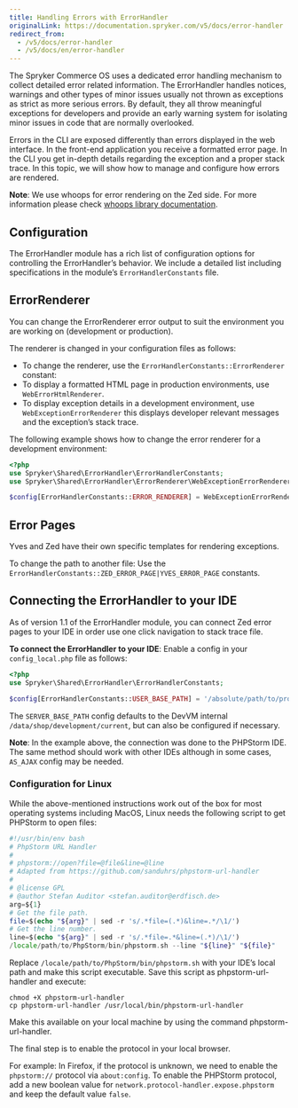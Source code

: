 ```yaml
---
title: Handling Errors with ErrorHandler
originalLink: https://documentation.spryker.com/v5/docs/error-handler
redirect_from:
  - /v5/docs/error-handler
  - /v5/docs/en/error-handler
---
```


The Spryker Commerce OS uses a dedicated error handling mechanism to collect detailed error related information. The ErrorHandler handles notices, warnings and other types of minor issues usually not thrown as exceptions as strict as more serious errors. By default, they all throw meaningful exceptions for developers and provide an early warning system for isolating minor issues in code that are normally overlooked.

Errors in the CLI are exposed differently than errors displayed in the web interface. In the front-end application you receive a formatted error page. In the CLI you get in-depth details regarding the exception and a proper stack trace. In this topic, we will show how to manage and configure how errors are rendered.

**Note**: We use whoops for error rendering on the Zed side. For more information please check [whoops library documentation](https://filp.github.io/whoops/).

## Configuration
The ErrorHandler module has a rich list of configuration options for controlling the ErrorHandler’s behavior. We include a detailed list including specifications in the module’s `ErrorHandlerConstants` file.

## ErrorRenderer
You can change the ErrorRenderer error output to suit the environment you are working on (development or production).

The renderer is changed in your configuration files as follows:

* To change the renderer, use the `ErrorHandlerConstants::ErrorRenderer` constant:
* To display a formatted HTML page in production environments, use `WebErrorHtmlRenderer`.
* To display exception details in a development environment, use `WebExceptionErrorRenderer` this displays developer relevant messages and the exception’s stack trace.

The following example shows how to change the error renderer for a development environment:

```php
<?php
use Spryker\Shared\ErrorHandler\ErrorHandlerConstants;
use Spryker\Shared\ErrorHandler\ErrorRenderer\WebExceptionErrorRenderer;

$config[ErrorHandlerConstants::ERROR_RENDERER] = WebExceptionErrorRenderer::class;
```

## Error Pages
Yves and Zed have their own specific templates for rendering exceptions.

To change the path to another file: Use the `ErrorHandlerConstants::ZED_ERROR_PAGE|YVES_ERROR_PAGE` constants.

## Connecting the ErrorHandler to your IDE
As of version 1.1 of the ErrorHandler module, you can connect Zed error pages to your IDE in order use one click navigation to stack trace file.

**To connect the ErrorHandler to your IDE**: Enable a config in your `config_local.php` file as follows:

```php
<?php
use Spryker\Shared\ErrorHandler\ErrorHandlerConstants;

$config[ErrorHandlerConstants::USER_BASE_PATH] = '/absolute/path/to/project';

```

The `SERVER_BASE_PATH` config defaults to the DevVM internal `/data/shop/development/current`, but can also be configured if necessary.

**Note**: In the example above, the connection was done to the PHPStorm IDE. The same method should work with other IDEs although in some cases, `AS_AJAX` config may be needed.

### Configuration for Linux
While the above-mentioned instructions work out of the box for most operating systems including MacOS, Linux needs the following script to get PHPStorm to open files:

```php
#!/usr/bin/env bash
# PhpStorm URL Handler
#
# phpstorm://open?file=@file&line=@line
# Adapted from https://github.com/sanduhrs/phpstorm-url-handler
#
# @license GPL
# @author Stefan Auditor <stefan.auditor@erdfisch.de>
arg=${1}
# Get the file path.
file=$(echo "${arg}" | sed -r 's/.*file=(.*)&line=.*/\1/')
# Get the line number.
line=$(echo "${arg}" | sed -r 's/.*file=.*&line=(.*)/\1/')
/locale/path/to/PhpStorm/bin/phpstorm.sh --line "${line}" "${file}"
```

Replace `/locale/path/to/PhpStorm/bin/phpstorm.sh` with your IDE’s local path and make this script executable. Save this script as phpstorm-url-handler and execute:

```
chmod +X phpstorm-url-handler
cp phpstorm-url-handler /usr/local/bin/phpstorm-url-handler
```

Make this available on your local machine by using the command phpstorm-url-handler.

The final step is to enable the protocol in your local browser.

For example: In Firefox, if the protocol is unknown, we need to enable the `phpstorm://` protocol via `about:config`. To enable the PHPStorm protocol, add a new boolean value for `network.protocol-handler.expose.phpstorm` and keep the default value `false`.
